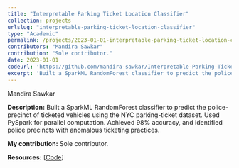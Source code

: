 ```yaml
---
title: "Interpretable Parking Ticket Location Classifier"
collection: projects
urlslug: "interpretable-parking-ticket-location-classifier"
type: "Academic"
permalink: /projects/2023-01-01-interpretable-parking-ticket-location-classifier
contributors: "Mandira Sawkar"
contribution: "Sole contributor."
date: 2023-01-01
codeurl: 'https://github.com/mandira-sawkar/Interpretable-Parking-Ticket-Location-Classifier'
excerpt: 'Built a SparkML RandomForest classifier to predict the police-precinct of ticketed vehicles using the NYC parking-ticket dataset. Used PySpark for parallel computation. Achieved 98% accuracy, and identified police precincts with anomalous ticketing practices.'
---
```


Mandira Sawkar

**Description:**
Built a SparkML RandomForest classifier to predict the police-precinct of ticketed vehicles using the NYC parking-ticket dataset. Used PySpark for parallel computation. Achieved 98% accuracy, and identified police precincts with anomalous ticketing practices.

**My contribution:**
Sole contributor.

**Resources:** [[Code](https://github.com/mandira-sawkar/Interpretable-Parking-Ticket-Location-Classifier)]
